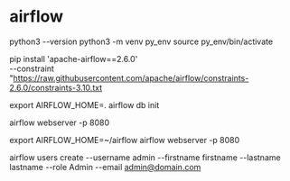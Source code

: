 # airflow



python3 --version
python3 -m venv py_env
source py_env/bin/activate


pip install 'apache-airflow==2.6.0' \
 --constraint "https://raw.githubusercontent.com/apache/airflow/constraints-2.6.0/constraints-3.10.txt
 
 export AIRFLOW_HOME=.
 airflow db init
 
 airflow webserver -p 8080
 
 
 export AIRFLOW_HOME=~/airflow
 airflow webserver -p 8080
 
 
 airflow users create --username admin --firstname firstname --lastname lastname --role Admin --email admin@domain.com
 


 
